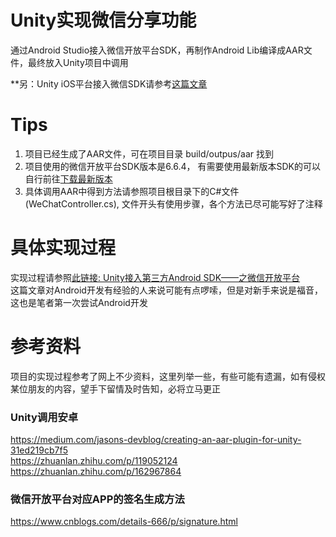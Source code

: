 # Unity实现微信分享功能
通过Android Studio接入微信开放平台SDK，再制作Android Lib编译成AAR文件，最终放入Unity项目中调用

**另：Unity iOS平台接入微信SDK请参考[这篇文章](https://www.yuque.com/jooki/hcm4it/vfn3uk)

# Tips
1. 项目已经生成了AAR文件，可在项目目录 build/outpus/aar 找到
2. 项目使用的微信开放平台SDK版本是6.6.4， 有需要使用最新版本SDK的可以自行前往[下载最新版本](https://bintray.com/wechat-sdk-team/maven/com.tencent.mm.opensdk%3Awechat-sdk-android-without-mta#files/com/tencent/mm/opensdk/wechat-sdk-android-without-mta)
3. 具体调用AAR中得到方法请参照项目根目录下的C#文件(WeChatController.cs), 文件开头有使用步骤，各个方法已尽可能写好了注释

# 具体实现过程
实现过程请参照[此链接: Unity接入第三方Android SDK——之微信开放平台](https://www.yuque.com/jooki/hcm4it/ft6for)  
这篇文章对Android开发有经验的人来说可能有点啰嗦，但是对新手来说是福音，这也是笔者第一次尝试Android开发

# 参考资料
项目的实现过程参考了网上不少资料，这里列举一些，有些可能有遗漏，如有侵权某位朋友的内容，望手下留情及时告知，必将立马更正
### Unity调用安卓
https://medium.com/jasons-devblog/creating-an-aar-plugin-for-unity-31ed219cb7f5  
https://zhuanlan.zhihu.com/p/119052124  
https://zhuanlan.zhihu.com/p/162967864  
### 微信开放平台对应APP的签名生成方法
https://www.cnblogs.com/details-666/p/signature.html
